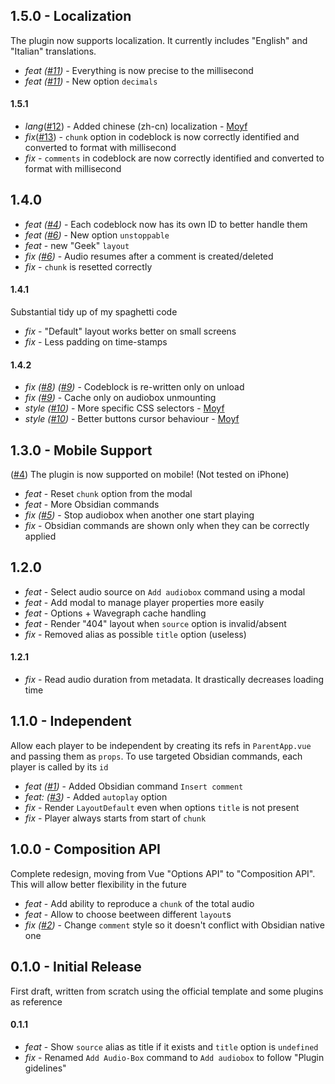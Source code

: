 ## 1.5.0 - Localization

The plugin now supports localization. It currently includes "English" and "Italian" translations.

-   _feat ([#11](https://github.com/12-VidE/annotate-audio/issues/11))_ - Everything is now precise to the millisecond
-   _feat ([#11](https://github.com/12-VidE/annotate-audio/issues/11))_ - New option `decimals`

#### 1.5.1

-   _lang_([#12](https://github.com/12-VidE/annotate-audio/pull/12)) - Added chinese (zh-cn) localization - [Moyf](https://github.com/Moyf)
-   _fix_([#13](https://github.com/12-VidE/annotate-audio/issues/13)) - `chunk` option in codeblock is now correctly identified and converted to format with millisecond
-   _fix_ - `comments` in codeblock are now correctly identified and converted to format with millisecond

## 1.4.0

-   _feat ([#4](https://github.com/12-VidE/annotate-audio/issues/4))_ - Each codeblock now has its own ID to better handle them
-   _feat ([#6](https://github.com/12-VidE/annotate-audio/issues/6))_ - New option `unstoppable`
-   _feat_ - new "Geek" `layout`
-   _fix ([#6](https://github.com/12-VidE/annotate-audio/issues/6))_ - Audio resumes after a comment is created/deleted
-   _fix_ - `chunk` is resetted correctly

#### 1.4.1

Substantial tidy up of my spaghetti code

-   _fix_ - "Default" layout works better on small screens
-   _fix_ - Less padding on time-stamps

#### 1.4.2

-   _fix ([#8](https://github.com/12-VidE/annotate-audio/issues/8)) ([#9](https://github.com/12-VidE/annotate-audio/issues/9))_ - Codeblock is re-written only on unload
-   _fix ([#9](https://github.com/12-VidE/annotate-audio/issues/9))_ - Cache only on audiobox unmounting
-   _style ([#10](https://github.com/12-VidE/annotate-audio/pull/10))_ - More specific CSS selectors - [Moyf](https://github.com/Moyf)
-   _style ([#10](https://github.com/12-VidE/annotate-audio/pull/10))_ - Better buttons cursor behaviour - [Moyf](https://github.com/Moyf)

## 1.3.0 - Mobile Support

([#4](https://github.com/12-VidE/annotate-audio/issues/4)) The plugin is now supported on mobile! (Not tested on iPhone)

-   _feat_ - Reset `chunk` option from the modal
-   _feat_ - More Obsidian commands
-   _fix ([#5](https://github.com/12-VidE/annotate-audio/issues/5))_ - Stop audiobox when another one start playing
-   _fix_ - Obsidian commands are shown only when they can be correctly applied

## 1.2.0

-   _feat_ - Select audio source on `Add audiobox` command using a modal
-   _feat_ - Add modal to manage player properties more easily
-   _feat_ - Options + Wavegraph cache handling
-   _feat_ - Render "404" layout when `source` option is invalid/absent
-   _fix_ - Removed alias as possible `title` option (useless)

#### 1.2.1

-   _fix_ - Read audio duration from metadata. It drastically decreases loading time

## 1.1.0 - Independent

Allow each player to be independent by creating its refs in `ParentApp.vue` and passing them as `props`. To use targeted Obsidian commands, each player is called by its `id`

-   _feat ([#1](https://github.com/12-VidE/annotate-audio/issues/1))_ - Added Obsidian command `Insert comment`
-   _feat: ([#3](https://github.com/12-VidE/annotate-audio/issues/3))_ - Added `autoplay` option
-   _fix_ - Render `LayoutDefault` even when options `title` is not present
-   _fix_ - Player always starts from start of `chunk`

## 1.0.0 - Composition API

Complete redesign, moving from Vue "Options API" to "Composition API". This will allow better flexibility in the future

-   _feat_ - Add ability to reproduce a `chunk` of the total audio
-   _feat_ - Allow to choose beetween different `layout`s
-   _fix ([#2](https://github.com/12-VidE/annotate-audio/issues/2))_ - Change `comment` style so it doesn't conflict with Obsidian native one

## 0.1.0 - Initial Release

First draft, written from scratch using the official template and some plugins as reference

#### 0.1.1

-   _feat_ - Show `source` alias as title if it exists and `title` option is `undefined`
-   _fix_ - Renamed `Add Audio-Box` command to `Add audiobox` to follow "Plugin gidelines"
